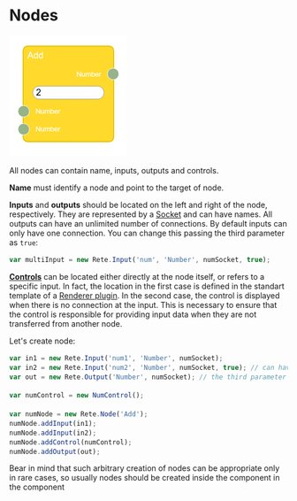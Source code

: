 Nodes
=

![node](assets/node.png)

All nodes can contain name, inputs, outputs and controls. 

**Name** must identify a node and point to the target of node.

**Inputs** and **outputs** should be located on the left and right of the node, respectively. They are represented by a [Socket](Sockets) and can have names. All outputs can have an unlimited number of connections. By default inputs can only have one connection. You can change this passing the third parameter as `true`:
```js
var multiInput = new Rete.Input('num', 'Number', numSocket, true); 
```

**[Controls](Controls)** can be located either directly at the node itself, or refers to a specific input. In fact, the location in the first case is defined in the standart template of a [Renderer plugin](Plugins#renderer). In the second case, the control is displayed when there is no connection at the input. This is necessary to ensure that the control is responsible for providing input data when they are not transferred from another node.

Let's create node:
```js 
var in1 = new Rete.Input('num1', 'Number', numSocket); 
var in2 = new Rete.Input('num2', 'Number', numSocket, true); // can have multiple connections
var out = new Rete.Output('Number', numSocket); // the third parameter must be false to deny multiple connections

var numControl = new NumControl();

var numNode = new Rete.Node('Add');
numNode.addInput(in1);
numNode.addInput(in2);
numNode.addControl(numControl);
numNode.addOutput(out);

```
Bear in mind that such arbitrary creation of nodes can be appropriate only in rare cases, so usually nodes should be created inside the component in the component